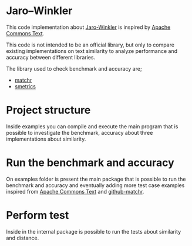 # Jaro–Winkler

This code implementation about [Jaro-Winkler](https://en.wikipedia.org/wiki/Jaro%E2%80%93Winkler_distance) is inspired by [Apache Commons Text][github-apache]. 

This code is not intended to be an official library, but only to compare existing implementations on text similarity to analyze performance and accuracy between different libraries.

The library used to check benchmark and accuracy are;
- [matchr][github-matchr]
- [smetrics][github-smetrics]

# Project structure
Inside examples you can compile and execute the main program that is possible to investigate the benchmark, accuracy about three implementations about similarity.

# Run the benchmark and accuracy
On examples folder is present the main package that is possible to run the benchmark and accuracy and eventually adding more test case examples inspired from [Apache Commons Text][github-apache] and [github-matchr].

# Perform test
Inside in the internal package is possible to run the tests about similarity and distance.

[github-apache]: https://github.com/apache/commons-text/tree/master/src/main/java/org/apache/commons/text/similarity
[github-matchr]: https://github.com/antzucaro/matchr
[github-smetrics]: https://github.com/xrash/smetrics